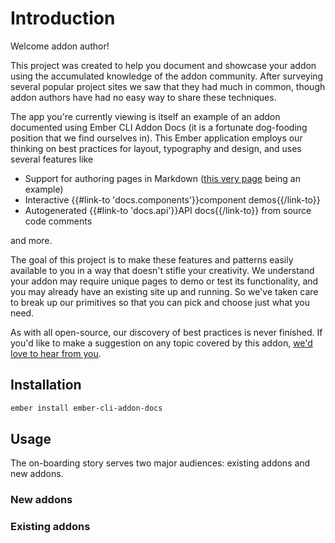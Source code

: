 # Introduction

Welcome addon author!

This project was created to help you document and showcase your addon using the accumulated knowledge of the addon community. After surveying several popular project sites we saw that they had much in common, though addon authors have had no easy way to share these techniques.

The app you're currently viewing is itself an example of an addon documented using Ember CLI Addon Docs (it is a fortunate dog-fooding position that we find ourselves in). This Ember application employs our thinking on best practices for layout, typography and design, and uses several features like

- Support for authoring pages in Markdown ([this very page](#) being an example)
- Interactive {{#link-to 'docs.components'}}component demos{{/link-to}}
- Autogenerated {{#link-to 'docs.api'}}API docs{{/link-to}} from source code comments

and more.

The goal of this project is to make these features and patterns easily available to you in a way that doesn't stifle your creativity. We understand your addon may require unique pages to demo or test its functionality, and you may already have an existing site up and running. So we've taken care to break up our primitives so that you can pick and choose just what you need.

As with all open-source, our discovery of best practices is never finished. If you'd like to make a suggestion on any topic covered by this addon, [we'd love to hear from you](#).

## Installation

```sh
ember install ember-cli-addon-docs
```

## Usage

The on-boarding story serves two major audiences: existing addons and new addons.

### New addons

### Existing addons
